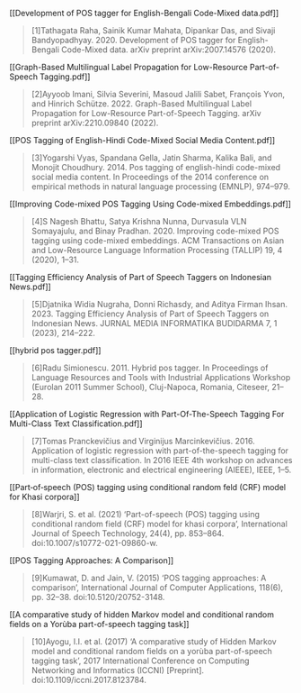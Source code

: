 [[Development of POS tagger for English-Bengali Code-Mixed data.pdf]]
>[1]Tathagata Raha, Sainik Kumar Mahata, Dipankar Das, and Sivaji Bandyopadhyay. 2020. Development of POS tagger for English-Bengali Code-Mixed data. arXiv preprint arXiv:2007.14576 (2020).

[[Graph-Based Multilingual Label Propagation for Low-Resource Part-of-Speech Tagging.pdf]]
>[2]Ayyoob Imani, Silvia Severini, Masoud Jalili Sabet, François Yvon, and Hinrich Schütze. 2022. Graph-Based Multilingual Label Propagation for Low-Resource Part-of-Speech Tagging. arXiv preprint arXiv:2210.09840 (2022).

[[POS Tagging of English-Hindi Code-Mixed Social Media Content.pdf]]
>[3]Yogarshi Vyas, Spandana Gella, Jatin Sharma, Kalika Bali, and Monojit Choudhury. 2014. Pos tagging of english-hindi code-mixed social media content. In Proceedings of the 2014 conference on empirical methods in natural language processing (EMNLP), 974–979.

[[Improving Code-mixed POS Tagging Using Code-mixed Embeddings.pdf]]
>[4]S Nagesh Bhattu, Satya Krishna Nunna, Durvasula VLN Somayajulu, and Binay Pradhan. 2020. Improving code-mixed POS tagging using code-mixed embeddings. ACM Transactions on Asian and Low-Resource Language Information Processing (TALLIP) 19, 4 (2020), 1–31.

[[Tagging Efficiency Analysis of Part of Speech Taggers on Indonesian News.pdf]]
>[5]Djatnika Widia Nugraha, Donni Richasdy, and Aditya Firman Ihsan. 2023. Tagging Efficiency Analysis of Part of Speech Taggers on Indonesian News. JURNAL MEDIA INFORMATIKA BUDIDARMA 7, 1 (2023), 214–222.

[[hybrid pos tagger.pdf]]
>[6]Radu Simionescu. 2011. Hybrid pos tagger. In Proceedings of Language Resources and Tools with Industrial Applications Workshop (Eurolan 2011 Summer School), Cluj-Napoca, Romania, Citeseer, 21–28.

[[Application of Logistic Regression with Part-Of-The-Speech Tagging For Multi-Class Text Classification.pdf]]
>[7]Tomas Pranckevičius and Virginijus Marcinkevičius. 2016. Application of logistic regression with part-of-the-speech tagging for multi-class text classification. In 2016 IEEE 4th workshop on advances in information, electronic and electrical engineering (AIEEE), IEEE, 1–5.

[[Part‑of‑speech (POS) tagging using conditional random feld (CRF) model for Khasi corpora]]
>[8]Warjri, S. et al. (2021) ‘Part-of-speech (POS) tagging using conditional random field (CRF) model for khasi corpora’, International Journal of Speech Technology, 24(4), pp. 853–864. doi:10.1007/s10772-021-09860-w.

[[POS Tagging Approaches: A Comparison]]
>[9]Kumawat, D. and Jain, V. (2015) ‘POS tagging approaches: A comparison’, International Journal of Computer Applications, 118(6), pp. 32–38. doi:10.5120/20752-3148. 

[[A comparative study of hidden Markov model and conditional random fields on a Yorùba part-of-speech tagging task]]
>[10]Ayogu, I.I. et al. (2017) ‘A comparative study of Hidden Markov model and conditional random fields on a yorùba part-of-speech tagging task’, 2017 International Conference on Computing Networking and Informatics (ICCNI) [Preprint]. doi:10.1109/iccni.2017.8123784. 
